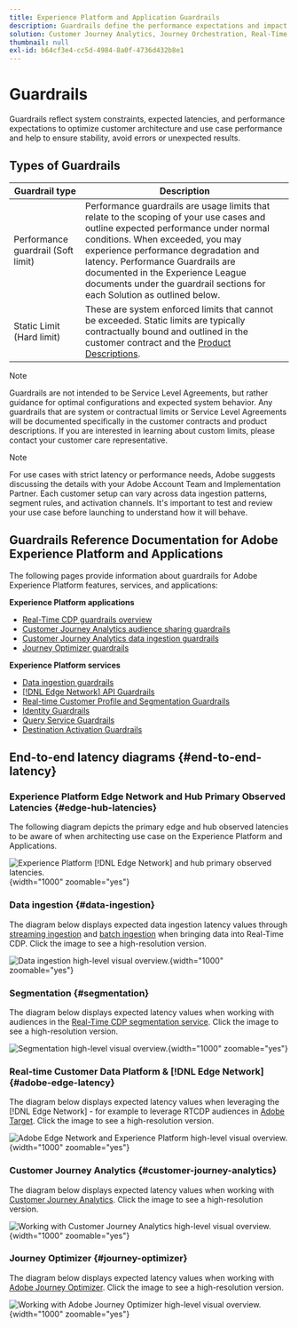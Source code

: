 ```yaml
---
title: Experience Platform and Application Guardrails 
description: Guardrails define the performance expectations and impact for the components and services within Adobe Experience Platform and Applications
solution: Customer Journey Analytics, Journey Orchestration, Real-Time Customer Data Platform
thumbnail: null
exl-id: b64cf3e4-cc5d-4984-8a0f-4736d432b8e1
---
```

# Guardrails
Guardrails reflect system constraints, expected latencies, and performance expectations to optimize customer architecture and use case performance and help to ensure stability, avoid errors or unexpected results.

## Types of Guardrails

| Guardrail type | Description |
|---|---|
| Performance guardrail (Soft limit) | Performance guardrails are usage limits that relate to the scoping of your use cases and outline expected performance under normal conditions. When exceeded, you may experience performance degradation and latency. Performance Guardrails are documented in the Experience League documents under the guardrail sections for each Solution as outlined below.|
| Static Limit (Hard limit) | These are system enforced limits that cannot be exceeded. Static limits are typically contractually bound and outlined in the customer contract and the [Product Descriptions](https://helpx.adobe.com/legal/product-descriptions.html).|

>[!NOTE]
>
> Guardrails are not intended to be Service Level Agreements, but rather guidance for optimal configurations and expected system behavior. Any guardrails that are system or contractual limits or Service Level Agreements will be documented specifically in the customer contracts and product descriptions. If you are interested in learning about custom limits, please contact your customer care representative.

>[!NOTE]
>
> For use cases with strict latency or performance needs, Adobe suggests discussing the details with your Adobe Account Team and Implementation Partner. Each customer setup can vary across data ingestion patterns, segment rules, and activation channels. It's important to test and review your use case before launching to understand how it will behave.


## Guardrails Reference Documentation for Adobe Experience Platform and Applications

The following pages provide information about guardrails for Adobe Experience Platform features, services, and applications:

**Experience Platform applications**

* [Real-Time CDP guardrails overview](https://experienceleague.adobe.com/docs/experience-platform/rtcdp/guardrails/overview.html)
* [Customer Journey Analytics audience sharing guardrails](https://experienceleague.adobe.com/docs/analytics-platform/using/cja-components/audiences/publish.html#latency)
* [Customer Journey Analytics data ingestion guardrails](https://experienceleague.adobe.com/docs/experience-platform/sources/connectors/adobe-applications/analytics.html#what-is-the-expected-latency-for-analytics-data-on-platform%3F)
* [Journey Optimizer guardrails](https://experienceleague.adobe.com/docs/journey-optimizer/using/get-started/guardrails.html)

**Experience Platform services**

* [Data ingestion guardrails](https://experienceleague.adobe.com/docs/experience-platform/ingestion/guardrails.html)
* [[!DNL Edge Network] API Guardrails](https://experienceleague.adobe.com/docs/experience-platform/edge-network-server-api/guardrails.html)
* [Real-time Customer Profile and Segmentation Guardrails](https://experienceleague.adobe.com/docs/experience-platform/profile/guardrails.html)
* [Identity Guardrails](https://experienceleague.adobe.com/docs/experience-platform/identity/guardrails.html?lang=en)
* [Query Service Guardrails](https://experienceleague.adobe.com/docs/experience-platform/query/guardrails.html?lang=en)
* [Destination Activation Guardrails](https://experienceleague.adobe.com/docs/experience-platform/destinations/guardrails.html)

## End-to-end latency diagrams {#end-to-end-latency}

### Experience Platform Edge Network and Hub Primary Observed Latencies {#edge-hub-latencies}

The following diagram depicts the primary edge and hub observed latencies to be aware of when architecting use case on the Experience Platform and Applications. 

![Experience Platform [!DNL Edge Network] and hub primary observed latencies.](/help/blueprints/experience-platform/deployment/assets/aep_edge_hub_latency_v1.svg "Experience Platform Edge Network and hub primary observed latencies"){width="1000" zoomable="yes"}

### Data ingestion {#data-ingestion}

The diagram below displays expected data ingestion latency values through [streaming ingestion](https://experienceleague.adobe.com/docs/experience-platform/ingestion/streaming/overview.html) and [batch ingestion](https://experienceleague.adobe.com/docs/experience-platform/ingestion/batch/getting-started.html?lang=en) when bringing data into Real-Time CDP. Click the image to see a high-resolution version.

![Data ingestion high-level visual overview.](/help/blueprints/experience-platform/deployment/assets/aep_data_flow_guardrails.svg "Data ingestion high-level visual overview and latency values"){width="1000" zoomable="yes"}

### Segmentation {#segmentation}

The diagram below displays expected latency values when working with audiences in the [Real-Time CDP segmentation service](https://experienceleague.adobe.com/docs/experience-platform/segmentation/home.html). Click the image to see a high-resolution version.

![Segmentation high-level visual overview.](/help/blueprints/experience-platform/deployment/assets/segmentation_guardrails.svg "Segmentation high-level visual overview and latency values"){width="1000" zoomable="yes"}

### Real-time Customer Data Platform & [!DNL Edge Network] {#adobe-edge-latency}

The diagram below displays expected latency values when leveraging the [!DNL Edge Network] - for example to leverage RTCDP audiences in [Adobe Target](https://experienceleague.adobe.com/docs/experience-platform/destinations/catalog/personalization/adobe-target-connection.html?lang=en). Click the image to see a high-resolution version.

![Adobe Edge Network and Experience Platform high-level visual overview.](/help/blueprints/experience-platform/deployment/assets/RTCDP_Edge_guardrails.svg "Exporting audiences to Adobe Target high-level visual overview and latency"){width="1000" zoomable="yes"}

### Customer Journey Analytics {#customer-journey-analytics}

The diagram below displays expected latency values when working with [Customer Journey Analytics](https://experienceleague.adobe.com/docs/analytics-platform/using/cja-overview/cja-overview.html?lang=en). Click the image to see a high-resolution version.

![Working with Customer Journey Analytics high-level visual overview.](/help/blueprints/experience-platform/deployment/assets/CJA_guardrails.svg "Working with Customer Journey Analytics high-level visual overview and latency values"){width="1000" zoomable="yes"}

### Journey Optimizer {#journey-optimizer}

The diagram below displays expected latency values when working with [Adobe Journey Optimizer](https://experienceleague.adobe.com/docs/journey-optimizer/using/get-started/get-started.html?lang=en). Click the image to see a high-resolution version.

![Working with Adobe Journey Optimizer high-level visual overview.](/help/blueprints/experience-platform/deployment/assets/AJO_guardrails.svg "Working with Adobe Journey Optimizer high-level visual overview and latency values"){width="1000" zoomable="yes"}